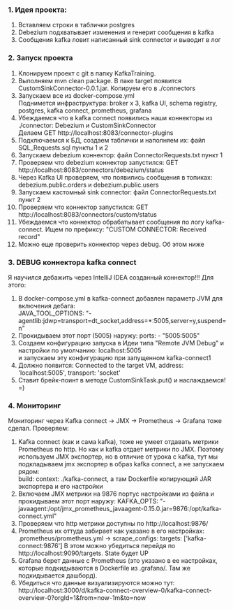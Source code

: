 ### 1. Идея проекта:
1. Вставляем строки в таблички postgres
2. Debezium подхватывает изменения и генерит сообщения в kafka
3. Сообщения kafka ловит написанный sink connector и выводит в лог 

### 2. Запуск проекта 
1. Клонируем проект с git в папку KafkaTraining.
2. Выполняем mvn clean package. В паке target появится CustomSinkConnector-0.0.1.jar. Копируем его в ./connectors
3. Запускаем все из docker-compose.yml  
Поднимется инфраструктура: broker x 3, kafka UI, schema registry, postgres, kafka connect, prometheus, grafana
4. Убеждаемся что в kafka connect появились наши коннекторы из ./connector: Debezium и CustomSinkConnector   
Делаем GET http://localhost:8083/connector-plugins
5. Подключаемся к БД, создаем таблички и наполняем их: файл SQL_Requests.sql пункты 1 и 2
6. Запускаем debezium коннектор: файл ConnectorRequests.txt пункт 1
7. Проверяем что debezium коннектор запустился: GET http://localhost:8083/connectors/debezium/status
8. Через Kafka UI проверяем, что появились сообщения в топиках: debezium.public.orders и debezium.public.users
9. Запускаем кастомный sink connector: файл ConnectorRequests.txt пункт 2
10. Проверяем что коннектор запустился: GET http://localhost:8083/connectors/custom/status
11. Убеждаемся что коннектор обрабатывает сообщения по логу kafka-connect. Ищем по префиксу: "CUSTOM CONNECTOR: Received record"
12. Можно еще проверить коннектор через debug. Об этом ниже

### 3. DEBUG коннектора kafka connect
Я научился дебажить через IntelliJ IDEA созданный коннектор!!! Для этого:
1. В docker-compose.yml в kafka-connect добавлен параметр JVM для включения дебага:   
JAVA_TOOL_OPTIONS: "-agentlib:jdwp=transport=dt_socket,address=*:5005,server=y,suspend=n"
2. Прокидываем этот порт (5005) наружу: ports: - "5005:5005" 
3. Создаем конфигурацию запуска в Идеи типа "Remote JVM Debug" и настройки по умолчанию: localhost:5005   
и запускаем эту конфигурацию при запущенном kafka-connect1
4. Должно появится: Connected to the target VM, address: 'localhost:5005', transport: 'socket'
5. Ставит брейк-поинт в методе CustomSinkTask.put() и наслаждаемся! =)

### 4. Мониторинг
Мониторинг через Kafka connect -> JMX -> Prometheus  -> Grafana тоже сделал. Проверяем:
1. Kafka connect (как и сама kafka), тоже не умеет отдавать метрики Prometheus по http.
Но как и kafka отдает метрики по JMX. Поэтому используем JMX экспортер, но в отличие от урока с kafka,
тут мы подкладываем jmx экспортер в образ kafka connect, а не запускаем рядом:  
build: context: ./kafka-connect, а там Dockerfile копирующий JAR экспортера и его настройки
2. Включаем JMX метрики на 9876 портус настройками из файла и прокидываем этот порт наружу:
   KAFKA_OPTS: "-javaagent:/opt/jmx_prometheus_javaagent-0.15.0.jar=9876:/opt/kafka-connect.yml"
3. Проверяем что http метрики доступны по http://localhost:9876/
4. Prometheus их оттуда забирает как указано в его настройках: .prometheus/prometheus.yml -> scrape_configs: targets: ['kafka-connect:9876']
   В этом можно убедиться перейдя по http://localhost:9090/targets. State будет UP
5. Grafana берет данные с Prometheus (это указано в ее настройках, которые подкидываются в Dockerfile из .grafana/. Там же подкидывается дашборд).
6. Убедиться что данные визуализируются можно тут: http://localhost:3000/d/kafka-connect-overview-0/kafka-connect-overview-0?orgId=1&from=now-1m&to=now 
